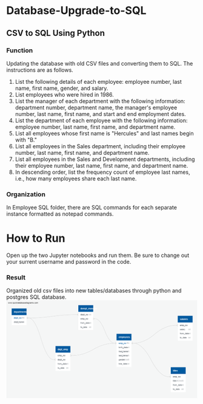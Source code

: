 # Database-Upgrade-to-SQL
## CSV to SQL Using Python
### Function
Updating the database with old CSV files and converting them to SQL. The instructions are as follows. <br />
1.	List the following details of each employee: employee number, last name, first name, gender, and salary. <br />
2.	List employees who were hired in 1986. <br />
3.	List the manager of each department with the following information: department number, department name, the manager's employee number, last name, first name, and start and end employment dates. <br />
4.	List the department of each employee with the following information: employee number, last name, first name, and department name. <br />
5.	List all employees whose first name is "Hercules" and last names begin with "B." <br />
6.	List all employees in the Sales department, including their employee number, last name, first name, and department name. <br />
7.	List all employees in the Sales and Development departments, including their employee number, last name, first name, and department name. <br />
8.	In descending order, list the frequency count of employee last names, i.e., how many employees share each last name. <br />
### Organization
In Employee SQL folder, there are SQL commands for each separate instance formatted as notepad commands. 
# How to Run
Open up the two Jupyter notebooks and run them. Be sure to change out your surrent username and password in the code. 
### Result
Organized old csv files into new tables/databases through python and postgres SQL database.  
![info](https://github.com/mitchklee35/Database-Upgrade-to-SQL/blob/master/EmployeeSQL/QuickDBD-sql-challenge.png)<br/>
